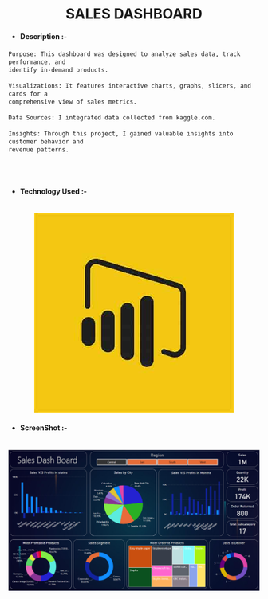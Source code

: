 <h1><center>SALES DASHBOARD</center></h1>

* <h4>Description :- </h4>
```
Purpose: This dashboard was designed to analyze sales data, track performance, and
identify in-demand products.

Visualizations: It features interactive charts, graphs, slicers, and cards for a
comprehensive view of sales metrics.

Data Sources: I integrated data collected from kaggle.com.

Insights: Through this project, I gained valuable insights into customer behavior and
revenue patterns.
```

<br>
<br>

* <h4>Technology Used :- </h4>
<br>
<center>
    <img src="th.jpeg"></img>
</center>


* <h4>ScreenShot :- </h4>
<br>
<center>
    <img src="dashboard.png"></img>
</center>


